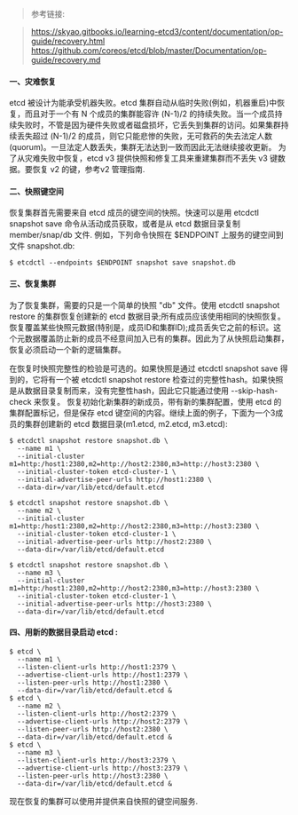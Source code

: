 > 参考链接:

> https://skyao.gitbooks.io/learning-etcd3/content/documentation/op-guide/recovery.html
> https://github.com/coreos/etcd/blob/master/Documentation/op-guide/recovery.md


#### 一、灾难恢复

etcd 被设计为能承受机器失败。etcd 集群自动从临时失败(例如，机器重启)中恢复，而且对于一个有 N 个成员的集群能容许 (N-1)/2 的持续失败。当一个成员持续失败时，不管是因为硬件失败或者磁盘损坏，它丢失到集群的访问。如果集群持续丢失超过 (N-1)/2 的成员，则它只能悲惨的失败，无可救药的失去法定人数(quorum)。一旦法定人数丢失，集群无法达到一致而因此无法继续接收更新。
为了从灾难失败中恢复，etcd v3 提供快照和修复工具来重建集群而不丢失 v3 键数据。要恢复 v2 的键，参考v2 管理指南.

#### 二、快照键空间

恢复集群首先需要来自 etcd 成员的键空间的快照。快速可以是用 etcdctl snapshot save 命令从活动成员获取，或者是从 etcd 数据目录复制 member/snap/db 文件. 例如，下列命令快照在 $ENDPOINT 上服务的键空间到文件 snapshot.db:

```
$ etcdctl --endpoints $ENDPOINT snapshot save snapshot.db
```

#### 三、恢复集群

为了恢复集群，需要的只是一个简单的快照 "db" 文件。使用 etcdctl snapshot restore 的集群恢复创建新的 etcd 数据目录;所有成员应该使用相同的快照恢复。恢复覆盖某些快照元数据(特别是，成员ID和集群ID);成员丢失它之前的标识。这个元数据覆盖防止新的成员不经意间加入已有的集群。因此为了从快照启动集群，恢复必须启动一个新的逻辑集群。

在恢复时快照完整性的检验是可选的。如果快照是通过 etcdctl snapshot save 得到的，它将有一个被 etcdctl snapshot restore 检查过的完整性hash。如果快照是从数据目录复制而来，没有完整性hash，因此它只能通过使用 --skip-hash-check 来恢复。
恢复初始化新集群的新成员，带有新的集群配置，使用 etcd 的集群配置标记，但是保存 etcd 键空间的内容。继续上面的例子，下面为一个3成员的集群创建新的 etcd 数据目录(m1.etcd, m2.etcd, m3.etcd):

```
$ etcdctl snapshot restore snapshot.db \
  --name m1 \
  --initial-cluster m1=http:/host1:2380,m2=http://host2:2380,m3=http://host3:2380 \
  --initial-cluster-token etcd-cluster-1 \
  --initial-advertise-peer-urls http://host1:2380 \
  --data-dir=/var/lib/etcd/default.etcd
  
$ etcdctl snapshot restore snapshot.db \
  --name m2 \
  --initial-cluster m1=http:/host1:2380,m2=http://host2:2380,m3=http://host3:2380 \
  --initial-cluster-token etcd-cluster-1 \
  --initial-advertise-peer-urls http://host2:2380 \
  --data-dir=/var/lib/etcd/default.etcd
  
$ etcdctl snapshot restore snapshot.db \
  --name m3 \
  --initial-cluster m1=http:/host1:2380,m2=http://host2:2380,m3=http://host3:2380 \
  --initial-cluster-token etcd-cluster-1 \
  --initial-advertise-peer-urls http://host3:2380 \
  --data-dir=/var/lib/etcd/default.etcd
```

#### 四、用新的数据目录启动 etcd :

```
$ etcd \
  --name m1 \
  --listen-client-urls http://host1:2379 \
  --advertise-client-urls http://host1:2379 \
  --listen-peer-urls http://host1:2380 \
  --data-dir=/var/lib/etcd/default.etcd &
$ etcd \
  --name m2 \
  --listen-client-urls http://host2:2379 \
  --advertise-client-urls http://host2:2379 \
  --listen-peer-urls http://host2:2380 \
  --data-dir=/var/lib/etcd/default.etcd &
$ etcd \
  --name m3 \
  --listen-client-urls http://host3:2379 \
  --advertise-client-urls http://host3:2379 \
  --listen-peer-urls http://host3:2380 \
  --data-dir=/var/lib/etcd/default.etcd &
```
现在恢复的集群可以使用并提供来自快照的键空间服务.
